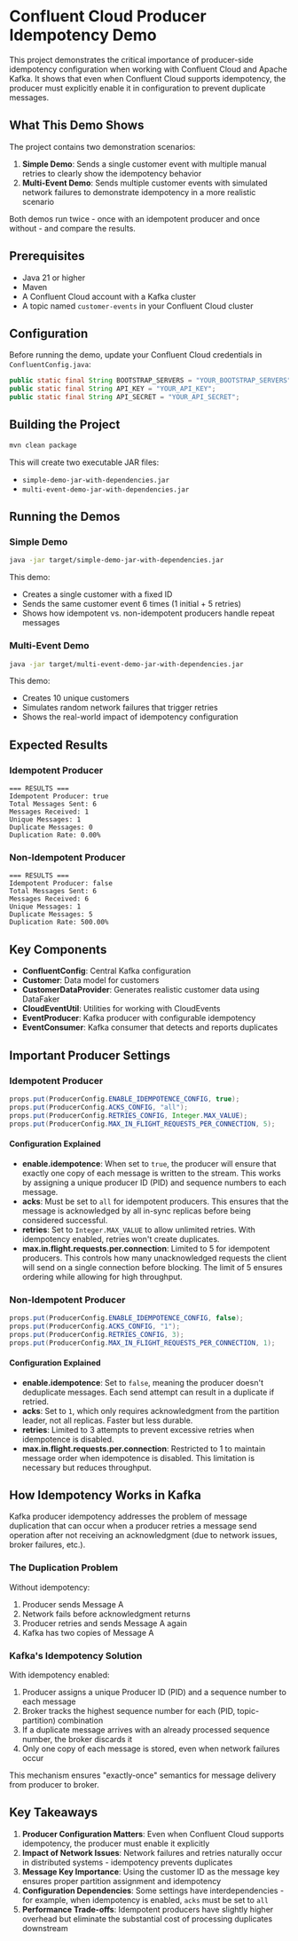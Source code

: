 # Confluent Cloud Producer Idempotency Demo

This project demonstrates the critical importance of producer-side idempotency configuration when working with Confluent Cloud and Apache Kafka. It shows that even when Confluent Cloud supports idempotency, the producer must explicitly enable it in configuration to prevent duplicate messages.

## What This Demo Shows

The project contains two demonstration scenarios:

1. **Simple Demo**: Sends a single customer event with multiple manual retries to clearly show the idempotency behavior
2. **Multi-Event Demo**: Sends multiple customer events with simulated network failures to demonstrate idempotency in a more realistic scenario

Both demos run twice - once with an idempotent producer and once without - and compare the results.

## Prerequisites

- Java 21 or higher
- Maven
- A Confluent Cloud account with a Kafka cluster
- A topic named `customer-events` in your Confluent Cloud cluster

## Configuration

Before running the demo, update your Confluent Cloud credentials in `ConfluentConfig.java`:

```java
public static final String BOOTSTRAP_SERVERS = "YOUR_BOOTSTRAP_SERVERS";
public static final String API_KEY = "YOUR_API_KEY";
public static final String API_SECRET = "YOUR_API_SECRET";
```

## Building the Project

```bash
mvn clean package
```

This will create two executable JAR files:
- `simple-demo-jar-with-dependencies.jar`
- `multi-event-demo-jar-with-dependencies.jar`

## Running the Demos

### Simple Demo

```bash
java -jar target/simple-demo-jar-with-dependencies.jar
```

This demo:
- Creates a single customer with a fixed ID
- Sends the same customer event 6 times (1 initial + 5 retries)
- Shows how idempotent vs. non-idempotent producers handle repeat messages

### Multi-Event Demo

```bash
java -jar target/multi-event-demo-jar-with-dependencies.jar
```

This demo:
- Creates 10 unique customers
- Simulates random network failures that trigger retries
- Shows the real-world impact of idempotency configuration

## Expected Results

### Idempotent Producer
```
=== RESULTS ===
Idempotent Producer: true
Total Messages Sent: 6
Messages Received: 1
Unique Messages: 1
Duplicate Messages: 0
Duplication Rate: 0.00%
```

### Non-Idempotent Producer
```
=== RESULTS ===
Idempotent Producer: false
Total Messages Sent: 6
Messages Received: 6
Unique Messages: 1
Duplicate Messages: 5
Duplication Rate: 500.00%
```

## Key Components

- **ConfluentConfig**: Central Kafka configuration
- **Customer**: Data model for customers
- **CustomerDataProvider**: Generates realistic customer data using DataFaker
- **CloudEventUtil**: Utilities for working with CloudEvents
- **EventProducer**: Kafka producer with configurable idempotency
- **EventConsumer**: Kafka consumer that detects and reports duplicates

## Important Producer Settings

### Idempotent Producer
```java
props.put(ProducerConfig.ENABLE_IDEMPOTENCE_CONFIG, true);
props.put(ProducerConfig.ACKS_CONFIG, "all");
props.put(ProducerConfig.RETRIES_CONFIG, Integer.MAX_VALUE);
props.put(ProducerConfig.MAX_IN_FLIGHT_REQUESTS_PER_CONNECTION, 5);
```

#### Configuration Explained
- **enable.idempotence**: When set to `true`, the producer will ensure that exactly one copy of each message is written to the stream. This works by assigning a unique producer ID (PID) and sequence numbers to each message.
- **acks**: Must be set to `all` for idempotent producers. This ensures that the message is acknowledged by all in-sync replicas before being considered successful.
- **retries**: Set to `Integer.MAX_VALUE` to allow unlimited retries. With idempotency enabled, retries won't create duplicates.
- **max.in.flight.requests.per.connection**: Limited to 5 for idempotent producers. This controls how many unacknowledged requests the client will send on a single connection before blocking. The limit of 5 ensures ordering while allowing for high throughput.

### Non-Idempotent Producer
```java
props.put(ProducerConfig.ENABLE_IDEMPOTENCE_CONFIG, false);
props.put(ProducerConfig.ACKS_CONFIG, "1");
props.put(ProducerConfig.RETRIES_CONFIG, 3);
props.put(ProducerConfig.MAX_IN_FLIGHT_REQUESTS_PER_CONNECTION, 1);
```

#### Configuration Explained
- **enable.idempotence**: Set to `false`, meaning the producer doesn't deduplicate messages. Each send attempt can result in a duplicate if retried.
- **acks**: Set to `1`, which only requires acknowledgment from the partition leader, not all replicas. Faster but less durable.
- **retries**: Limited to 3 attempts to prevent excessive retries when idempotence is disabled.
- **max.in.flight.requests.per.connection**: Restricted to 1 to maintain message order when idempotence is disabled. This limitation is necessary but reduces throughput.

## How Idempotency Works in Kafka

Kafka producer idempotency addresses the problem of message duplication that can occur when a producer retries a message send operation after not receiving an acknowledgment (due to network issues, broker failures, etc.).

### The Duplication Problem

Without idempotency:
1. Producer sends Message A
2. Network fails before acknowledgment returns
3. Producer retries and sends Message A again
4. Kafka has two copies of Message A

### Kafka's Idempotency Solution

With idempotency enabled:
1. Producer assigns a unique Producer ID (PID) and a sequence number to each message
2. Broker tracks the highest sequence number for each (PID, topic-partition) combination
3. If a duplicate message arrives with an already processed sequence number, the broker discards it
4. Only one copy of each message is stored, even when network failures occur

This mechanism ensures "exactly-once" semantics for message delivery from producer to broker.

## Key Takeaways

1. **Producer Configuration Matters**: Even when Confluent Cloud supports idempotency, the producer must enable it explicitly
2. **Impact of Network Issues**: Network failures and retries naturally occur in distributed systems - idempotency prevents duplicates
3. **Message Key Importance**: Using the customer ID as the message key ensures proper partition assignment and idempotency
4. **Configuration Dependencies**: Some settings have interdependencies - for example, when idempotency is enabled, `acks` must be set to `all`
5. **Performance Trade-offs**: Idempotent producers have slightly higher overhead but eliminate the substantial cost of processing duplicates downstream
